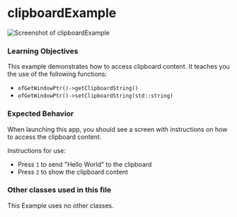 # clipboardExample

![Screenshot of clipboardExample](clipboardExample.png)

### Learning Objectives

This example demonstrates how to access clipboard content. It teaches you the use of the following functions:
* ```ofGetWindowPtr()->getClipboardString()```
* ```ofGetWindowPtr()->setClipboardString(std::string)```

### Expected Behavior

When launching this app, you should see a screen with instructions on how to access the clipboard content.

Instructions for use:

* Press ```1``` to send "Hello World" to the clipboard
* Press ```2``` to show the clipboard content

### Other classes used in this file

This Example uses no other classes.
